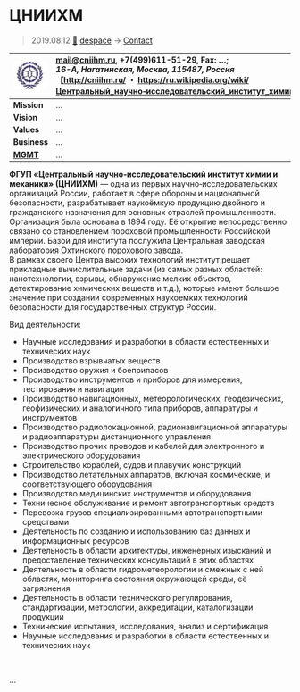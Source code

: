 # ЦНИИХМ
> 2019.08.12 [🚀](../../index/index.md) [despace](../index.md) → [Contact](../contact.md)

|[![](../f/contact/c/cniihm_logo1_thumb.webp)](../f/contact/c/cniihm_logo1.png)|<mail@cniihm.ru>, +7(499)611-51-29, Fax: …;<br> *16-А, Нагатинская, Москва, 115487, Россия*<br> 【<http://cniihm.ru/> ・ <https://ru.wikipedia.org/wiki/Центральный_научно‑исследовательский_институт_химии_и_механики>】|
|:--|:--|
|**Mission**|…|
|**Vision**|…|
|**Values**|…|
|**Business**|…|
|**[MGMT](../mgmt.md)**|…|

**ФГУП «Центральный научно‑исследовательский институт химии и механики» (ЦНИИХМ)** — одна из первых научно‑исследовательских организаций России, работает в сфере обороны и национальной безопасности, разрабатывает наукоёмкую продукцию двойного и гражданского назначения для основных отраслей промышленности. Организация была основана в 1894 году. Её открытие непосредственно связано со становлением пороховой промышленности Российской империи. Базой для института послужила Центральная заводская лаборатория Охтинского порохового завода.  
В рамках своего Центра высоких технологий институт решает прикладные вычислительные задачи (из самых разных областей: нанотехнологии, взрывы, обнаружение мелких объектов, детектирование химических веществ и т.д.), которые имеют большое значение при создании современных наукоемких технологий безопасности для государственных структур России.

Вид деятельности:

   - Научные исследования и разработки в области естественных и технических наук
   - Производство взрывчатых веществ
   - Производство оружия и боеприпасов
   - Производство инструментов и приборов для измерения, тестирования и навигации
   - Производство навигационных, метеорологических, геодезических, геофизических и аналогичного типа приборов, аппаратуры и инструментов
   - Производство радиолокационной, радионавигационной аппаратуры и радиоаппаратуры дистанционного управления
   - Производство прочих проводов и кабелей для электронного и электрического оборудования
   - Строительство кораблей, судов и плавучих конструкций
   - Производство летательных аппаратов, включая космические, и соответствующего оборудования
   - Производство медицинских инструментов и оборудования
   - Техническое обслуживание и ремонт автотранспортных средств
   - Перевозка грузов специализированными автотранспортными средствами
   - Деятельность по созданию и использованию баз данных и информационных ресурсов
   - Деятельность в области архитектуры, инженерных изысканий и предоставление технических консультаций в этих областях
   - Деятельность в области гидрометеорологии и смежных с ней областях, мониторинга состояния окружающей среды, её загрязнения
   - Деятельность в области технического регулирования, стандартизации, метрологии, аккредитации, каталогизации продукции
   - Технические испытания, исследования, анализ и сертификация
   - Научные исследования и разработки в области естественных и технических наук

<p style="page-break-after:always"> </p>

…
